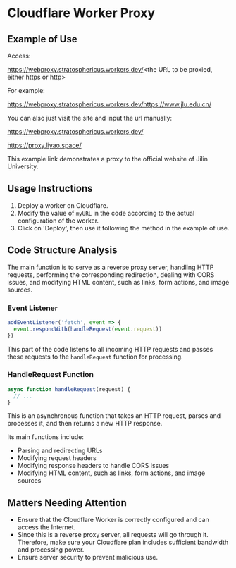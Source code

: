 # Cloudflare Worker Proxy

## Example of Use

Access:

https://webproxy.stratosphericus.workers.dev/<the URL to be proxied, either https or http>

For example:

https://webproxy.stratosphericus.workers.dev/https://www.jlu.edu.cn/

You can also just visit the site and input the url manually:

https://webproxy.stratosphericus.workers.dev/

https://proxy.liyao.space/

This example link demonstrates a proxy to the official website of Jilin University.

## Usage Instructions

1. Deploy a worker on Cloudflare.
2. Modify the value of `myURL` in the code according to the actual configuration of the worker.
3. Click on 'Deploy', then use it following the method in the example of use.

## Code Structure Analysis

The main function is to serve as a reverse proxy server, handling HTTP requests, performing the corresponding redirection, dealing with CORS issues, and modifying HTML content, such as links, form actions, and image sources.

### Event Listener

```javascript
addEventListener('fetch', event => {
  event.respondWith(handleRequest(event.request))
})
```

This part of the code listens to all incoming HTTP requests and passes these requests to the `handleRequest` function for processing.

### HandleRequest Function

```javascript
async function handleRequest(request) {
  // ...
}
```

This is an asynchronous function that takes an HTTP request, parses and processes it, and then returns a new HTTP response.

Its main functions include:

- Parsing and redirecting URLs
- Modifying request headers
- Modifying response headers to handle CORS issues
- Modifying HTML content, such as links, form actions, and image sources


## Matters Needing Attention

- Ensure that the Cloudflare Worker is correctly configured and can access the Internet.
- Since this is a reverse proxy server, all requests will go through it. Therefore, make sure your Cloudflare plan includes sufficient bandwidth and processing power.
- Ensure server security to prevent malicious use. 

